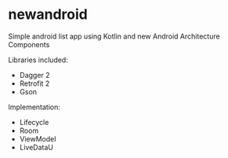 # newandroid

Simple android list app using Kotlin and new Android Architecture Components

Libraries included:
 - Dagger 2
 - Retrofit 2
 - Gson

Implementation:
 - Lifecycle
 - Room
 - ViewModel
 - LiveDataU
